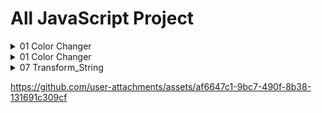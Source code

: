 # All JavaScript Project
<details >
<summary>01 Color Changer</summary>
<br>
Waaa, you see me. I thought I would be hidden ;p .
</details>
<details >
<summary>01 Color Changer</summary>

Waaa, you see me. I thought I would be hidden ;p .
</details>
<details >
<summary>07 Transform_String</summary>
<br>
https://github.com/user-attachments/assets/e2e28ade-d858-46c0-b3bf-cb918d99e0b1
</details>


https://github.com/user-attachments/assets/af6647c1-9bc7-490f-8b38-131691c309cf

